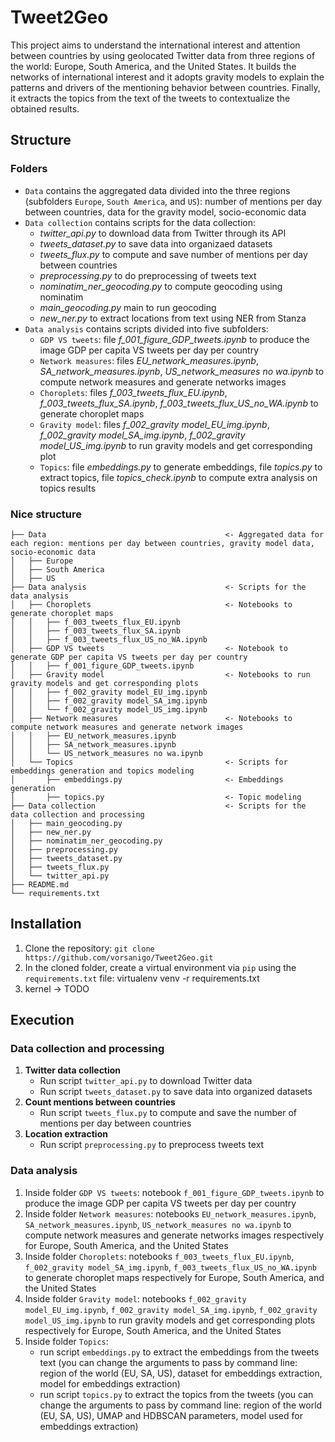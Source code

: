 # Tweet2Geo

This project aims to understand the international interest and attention between countries by using geolocated Twitter data from three regions of the world: Europe, South America, and the United States.
It builds the networks of international interest and it adopts gravity models to explain the patterns and drivers of the mentioning behavior between countries. Finally, it extracts the topics from the text of the tweets to contextualize the obtained results.

## Structure

### Folders

- `Data` contains the aggregated data divided into the three regions (subfolders `Europe`, `South America`, and `US`): number of mentions per day between countries, data for the gravity model, socio-economic data
- `Data collection` contains scripts for the data collection:
  - *twitter_api.py* to download data from Twitter through its API
  - *tweets_dataset.py* to save data into organizaed datasets
  - *tweets_flux.py* to compute and save number of mentions per day between countries
  - *preprocessing.py* to do preprocessing of tweets text
  - *nominatim_ner_geocoding.py* to compute geocoding using nominatim
  - *main_geocoding.py* main to run geocoding
  - *new_ner.py* to extract locations from text using NER from Stanza
- `Data analysis` contains scripts divided into five subfolders:
  - `GDP VS tweets`: file *f_001_figure_GDP_tweets.ipynb* to produce the image GDP per capita VS tweets per day per country
  - `Network measures`: files *EU_network_measures.ipynb*, *SA_network_measures.ipynb*, *US_network_measures no wa.ipynb* to compute network measures and generate networks images
  - `Choroplets`: files *f_003_tweets_flux_EU.ipynb*, *f_003_tweets_flux_SA.ipynb*, *f_003_tweets_flux_US_no_WA.ipynb* to generate choroplet maps
  - `Gravity model`: files *f_002_gravity model_EU_img.ipynb*, *f_002_gravity model_SA_img.ipynb*, *f_002_gravity model_US_img.ipynb* to run gravity models and get corresponding plot
  - `Topics`: file *embeddings.py* to generate embeddings, file *topics.py* to extract topics, file *topics_check.ipynb* to compute extra analysis on topics results
 
### Nice structure

```
├── Data                                        <- Aggregated data for each region: mentions per day between countries, gravity model data, socio-economic data
│   ├── Europe                                   
│   ├── South America
│   ├── US
├── Data analysis                               <- Scripts for the data analysis
│   ├── Choroplets                              <- Notebooks to generate choroplet maps
│   │   ├── f_003_tweets_flux_EU.ipynb
│   │   ├── f_003_tweets_flux_SA.ipynb
│   │   ├── f_003_tweets_flux_US_no_WA.ipynb
│   ├── GDP VS tweets                           <- Notebook to generate GDP per capita VS tweets per day per country
│   │   ├── f_001_figure_GDP_tweets.ipynb                
│   ├── Gravity model                           <- Notebooks to run gravity models and get corresponding plots
│   │   ├── f_002_gravity model_EU_img.ipynb    
│   │   ├── f_002_gravity model_SA_img.ipynb
│   │   └── f_002_gravity model_US_img.ipynb
│   ├── Network measures                        <- Notebooks to compute network measures and generate network images
│   │   ├── EU_network_measures.ipynb
│   │   ├── SA_network_measures.ipynb
│   │   └── US_network_measures no wa.ipynb
│   └── Topics                                  <- Scripts for embeddings generation and topics modeling
│       ├── embeddings.py                       <- Embeddings generation
│       ├── topics.py                           <- Topic modeling
├── Data collection                             <- Scripts for the data collection and processing
│   ├── main_geocoding.py
│   ├── new_ner.py
│   ├── nominatim_ner_geocoding.py
│   ├── preprocessing.py
│   ├── tweets_dataset.py
│   ├── tweets_flux.py
│   └── twitter_api.py
├── README.md
└── requirements.txt
```

 

## Installation

1) Clone the repository:
   `git clone https://github.com/vorsanigo/Tweet2Geo.git`
2) In the cloned folder, create a virtual environment via `pip` using the `requirements.txt` file:
   virtualenv venv -r requirements.txt
3) kernel -> TODO

## Execution

### Data collection and processing
1) **Twitter data collection**
   - Run script `twitter_api.py` to download Twitter data
   - Run script `tweets_dataset.py` to save data into organized datasets
2) **Count mentions between countries**
   - Run script `tweets_flux.py` to compute and save the number of mentions per day between countries
3) **Location extraction**
   - Run script `preprocessing.py` to preprocess tweets text
  
### Data analysis
1) Inside folder `GDP VS tweets`: notebook `f_001_figure_GDP_tweets.ipynb` to produce the image GDP per capita VS tweets per day per country
2) Inside folder `Network measures`: notebooks `EU_network_measures.ipynb`, `SA_network_measures.ipynb`, `US_network_measures no wa.ipynb` to compute network measures and generate networks images respectively for Europe, South America, and the United States
3) Inside folder `Choroplets`: notebooks `f_003_tweets_flux_EU.ipynb`, `f_002_gravity model_SA_img.ipynb`, `f_003_tweets_flux_US_no_WA.ipynb` to generate choroplet maps respectively for Europe, South America, and the United States
4) Inside folder `Gravity model`: notebooks `f_002_gravity model_EU_img.ipynb`, `f_002_gravity model_SA_img.ipynb`, `f_002_gravity model_US_img.ipynb` to run gravity models and get corresponding plots respectively for Europe, South America, and the United States
5)  Inside folder `Topics`:
     - run script `embeddings.py` to extract the embeddings from the tweets text (you can change the arguments to pass by command line: region of the world (EU, SA, US), dataset for embeddings extraction, model for embeddings extraction)
     -  run script `topics.py` to extract the topics from the tweets (you can change the arguments to pass by command line: region of the world (EU, SA, US), UMAP and HDBSCAN parameters, model used for embeddings extraction)
    
